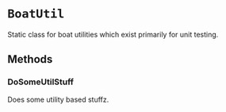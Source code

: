# `BoatUtil`

Static class for boat utilities which exist primarily for unit testing.



## Methods

### DoSomeUtilStuff
Does some utility based stuffz.

